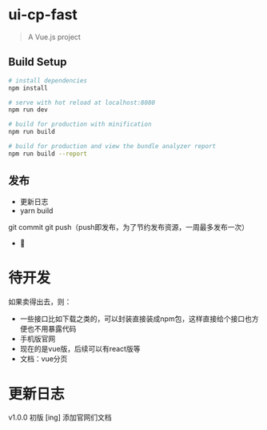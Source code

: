 # ui-cp-fast

> A Vue.js project

## Build Setup

``` bash
# install dependencies
npm install

# serve with hot reload at localhost:8080
npm run dev

# build for production with minification
npm run build

# build for production and view the bundle analyzer report
npm run build --report
```


## 发布
- 更新日志
- yarn build
<!-- 已创建github仓库，注释手动上传方法
- 登陆 https://app.netlify.com
- 点击 lighthearted-dango-d1aff1 项目
- 点击 Production Deploys
- 将dist文件夹拉到 Deploys 区域进行上传 -->
git commit
git push（push即发布，为了节约发布资源，一周最多发布一次）
- 🎉


# 待开发
如果卖得出去，则：
- 一些接口比如下载之类的，可以封装直接装成npm包，这样直接给个接口也方便也不用暴露代码
- 手机版官网
- 现在的是vue版，后续可以有react版等
- 文档：vue分页


# 更新日志
v1.0.0 初版
[ing] 添加官网们文档

